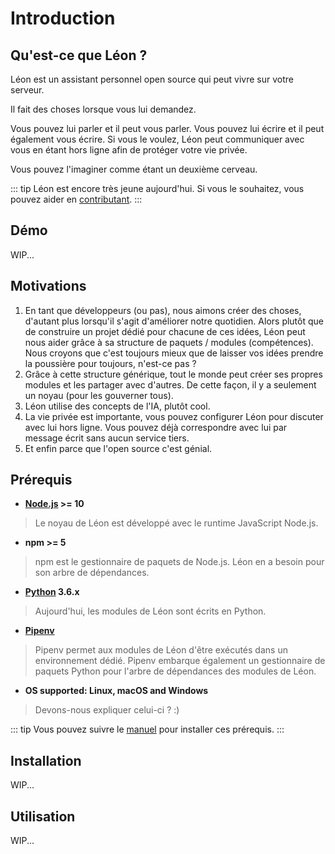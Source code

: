# Introduction

## Qu'est-ce que Léon ?

Léon est un assistant personnel open source qui peut vivre sur votre serveur.

Il fait des choses lorsque vous lui demandez.
  
Vous pouvez lui parler et il peut vous parler.
Vous pouvez lui écrire et il peut également vous écrire.
Si vous le voulez, Léon peut communiquer avec vous en étant hors ligne afin de protéger votre vie privée.
  
Vous pouvez l'imaginer comme étant un deuxième cerveau.
  
::: tip
Léon est encore très jeune aujourd'hui. Si vous le souhaitez, vous pouvez aider en [contributant](https://github.com/leon-ai/leon/blob/develop/.github/CONTRIBUTING.md).
:::

## Démo

WIP...

## Motivations

1. En tant que développeurs (ou pas), nous aimons créer des choses, d'autant plus lorsqu'il s'agit d'améliorer notre quotidien. Alors plutôt que de construire un projet dédié pour chacune de ces idées, Léon peut nous aider grâce à sa structure de paquets / modules (compétences). Nous croyons que c'est toujours mieux que de laisser vos idées prendre la poussière pour toujours, n'est-ce pas ?
2. Grâce à cette structure générique, tout le monde peut créer ses propres modules et les partager avec d'autres. De cette façon, il y a seulement un noyau (pour les gouverner tous).
3. Léon utilise des concepts de l'IA, plutôt cool.
4. La vie privée est importante, vous pouvez configurer Léon pour discuter avec lui hors ligne. Vous pouvez déjà correspondre avec lui par message écrit sans aucun service tiers.
5. Et enfin parce que l'open source c'est génial.

## Prérequis

- **[Node.js](https://nodejs.org/) >= 10**  
> Le noyau de Léon est développé avec le runtime JavaScript Node.js.
- **npm >= 5**  
> npm est le gestionnaire de paquets de Node.js. Léon en a besoin pour son arbre de dépendances.
- **[Python](https://www.python.org/downloads/) 3.6.x**  
> Aujourd'hui, les modules de Léon sont écrits en Python.
- **[Pipenv](https://docs.pipenv.org)**
> Pipenv permet aux modules de Léon d'être exécutés dans un environnement dédié. Pipenv embarque également un gestionnaire de paquets Python pour l'arbre de dépendances des modules de Léon.
- **OS supported: Linux, macOS and Windows**  
> Devons-nous expliquer celui-ci ? :)

::: tip
Vous pouvez suivre le [manuel](/fr-FR/how-to/) pour installer ces prérequis.
:::

## Installation

WIP...

## Utilisation

WIP...

